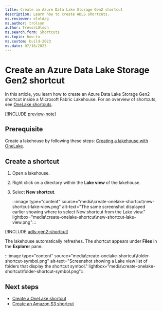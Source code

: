 ```yaml
---
title: Create an Azure Data Lake Storage Gen2 shortcut
description: Learn how to create ADLS shortcuts.
ms.reviewer: eloldag
ms.author: trolson
author: TrevorLOlson
ms.search.form: Shortcuts
ms.topic: how-to
ms.custom: build-2023
ms.date: 07/16/2023
---
```


# Create an Azure Data Lake Storage Gen2 shortcut

In this article, you learn how to create an Azure Data Lake Storage Gen2 shortcut inside a Microsoft Fabric Lakehouse. For an overview of shortcuts, see [OneLake shortcuts](onelake-shortcuts.md).

[!INCLUDE [preview-note](../includes/preview-note.md)]

## Prerequisite

Create a lakehouse by following these steps: [Creating a lakehouse with OneLake](create-lakehouse-onelake.md).

## Create a shortcut

1. Open a lakehouse.

1. Right click on a directory within the **Lake view** of the lakehouse.

1. Select **New shortcut**.

   :::image type="content" source="media\create-onelake-shortcut\new-shortcut-lake-view.png" alt-text="The same screenshot displayed earlier showing where to select New shortcut from the Lake view." lightbox="media\create-onelake-shortcut\new-shortcut-lake-view.png":::

[!INCLUDE [adls-gen2-shortcut](../includes/adls-gen2-shortcut.md)]

The lakehouse automatically refreshes. The shortcut appears under **Files** in the **Explorer** pane.

   :::image type="content" source="media\create-onelake-shortcut\folder-shortcut-symbol.png" alt-text="Screenshot showing a Lake view list of folders that display the shortcut symbol." lightbox="media\create-onelake-shortcut\folder-shortcut-symbol.png":::

## Next steps

* [Create a OneLake shortcut](create-onelake-shortcut.md)
* [Create an Amazon S3 shortcut](create-s3-shortcut.md)
